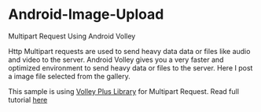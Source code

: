 # Android-Image-Upload
Multipart Request Using Android Volley

Http Multipart requests are used to send heavy data data or files like audio and video to the server. Android Volley gives you a very faster and optimized environment to send heavy data or files to the server. Here I post a image file selected from the gallery.

This sample is using [Volley Plus Library](https://github.com/DWorkS/VolleyPlus) for Multipart Request. Read full tutorial [here]()
